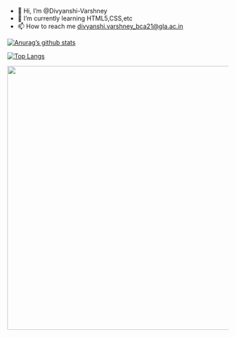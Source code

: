 - 👋 Hi, I’m @Divyanshi-Varshney
- 🌱 I’m currently learning HTML5,CSS,etc
- 📫 How to reach me divyanshi.varshney_bca21@gla.ac.in

<!---
Divyanshi-Varshney/Divyanshi-Varshney is a ✨ special ✨ repository because its `README.md` (this file) appears on your GitHub profile.
You can click the Preview link to take a look at your changes.
--->


[![Anurag’s github stats](https://github-readme-stats.vercel.app/api?username=Divyanshi-Varshney)](https://github.com/Divyanshi-Varshney)

[![Top Langs](https://github-readme-stats.vercel.app/api/top-langs/?username=Divyanshi-Varshney&layout=compact)](https://github.com/Divyanshi-Varshney)


<img src="https://user-images.githubusercontent.com/92569523/166308336-db61840e-7b8d-41d0-a719-03c2baa9b7f3.gif" width="600" height="600" align="right">




